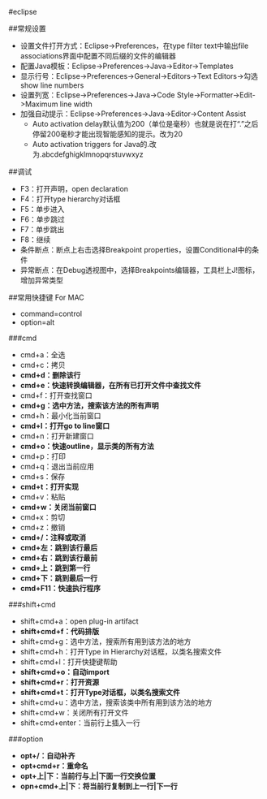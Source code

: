 #eclipse

##常规设置
- 设置文件打开方式：Eclipse->Preferences，在type filter text中输出file associations界面中配置不同后缀的文件的编辑器
- 配置Java模板：Eclipse->Preferences->Java->Editor->Templates
- 显示行号：Eclipse->Preferences->General->Editors->Text Editors->勾选show line numbers
- 设置列宽：Eclipse->Preferences->Java->Code Style->Formatter->Edit->Maximum line width
- 加强自动提示：Eclipse->Preferences->Java->Editor->Content Assist
	- Auto activation delay默认值为200（单位是毫秒）也就是说在打“.”之后停留200毫秒才能出现智能感知的提示。改为20
	- Auto activation triggers for Java的.改为.abcdefghigklmnopqrstuvwxyz

##调试
- F3：打开声明，open declaration  
- F4：打开type hierarchy对话框    
- F5：单步进入  
- F6：单步跳过  
- F7：单步跳出  
- F8：继续 
- 条件断点：断点上右击选择Breakpoint properties，设置Conditional中的条件
- 异常断点：在Debug透视图中，选择Breakpoints编辑器，工具栏上J!图标，增加异常类型

##常用快捷键 For MAC

- command=control
- option=alt

###cmd

- cmd+a：全选  
- cmd+c：拷贝  
- **cmd+d：删除该行**  
- **cmd+e：快速转换编辑器，在所有已打开文件中查找文件**  
- cmd+f：打开查找窗口  
- **cmd+g：选中方法，搜索该方法的所有声明**  
- cmd+h：最小化当前窗口  
- **cmd+l：打开go to line窗口**  
- cmd+n：打开新建窗口  
- **cmd+o：快速outline，显示类的所有方法**  
- cmd+p：打印  
- cmd+q：退出当前应用  
- cmd+s：保存  
- **cmd+t：打开实现**  
- cmd+v：粘贴  
- **cmd+w：关闭当前窗口**  
- cmd+x：剪切  
- cmd+z：撤销
- **cmd+/：注释或取消**  
- **cmd+左：跳到该行最后**  
- **cmd+右：跳到该行最前**  
- **cmd+上：跳到第一行**  
- **cmd+下：跳到最后一行**  
- **cmd+F11：快速执行程序**

###shift+cmd

- shift+cmd+a：open plug-in artifact  
- **shift+cmd+f：代码排版** 
- shift+cmd+g：选中方法，搜索所有用到该方法的地方   
- shift+cmd+h：打开Type in Hierarchy对话框，以类名搜索文件  
- shift+cmd+l：打开快捷键帮助
- **shift+cmd+o：自动import**  
- **shift+cmd+r：打开资源**  
- **shift+cmd+t：打开Type对话框，以类名搜索文件**  
- shift+cmd+u：选中方法，搜索该类中所有用到该方法的地方  
- shift+cmd+w：关闭所有打开文件  
- shift+cmd+enter：当前行上插入一行

###option

- **opt+/：自动补齐** 
- **opt+cmd+r：重命名**   
- **opt+上|下：当前行与上|下面一行交换位置**  
- **opn+cmd+上|下：将当前行复制到上一行|下一行**  

 

